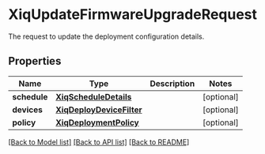 # XiqUpdateFirmwareUpgradeRequest

The request to update the deployment configuration details.
## Properties
Name | Type | Description | Notes
------------ | ------------- | ------------- | -------------
**schedule** | [**XiqScheduleDetails**](XiqScheduleDetails.md) |  | [optional] 
**devices** | [**XiqDeployDeviceFilter**](XiqDeployDeviceFilter.md) |  | [optional] 
**policy** | [**XiqDeploymentPolicy**](XiqDeploymentPolicy.md) |  | [optional] 

[[Back to Model list]](../README.md#documentation-for-models) [[Back to API list]](../README.md#documentation-for-api-endpoints) [[Back to README]](../README.md)


